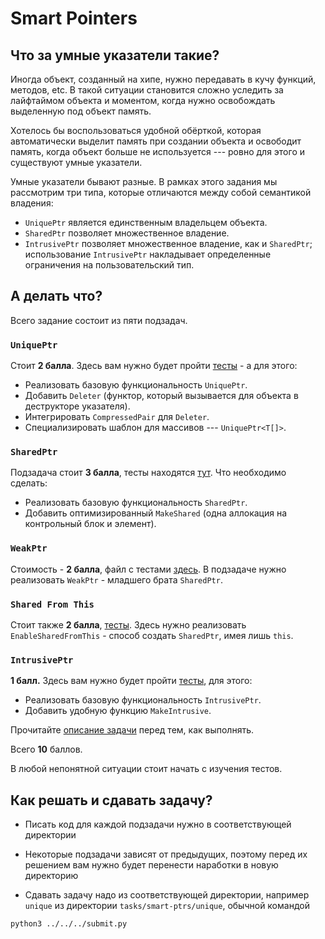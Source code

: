# Smart Pointers

## Что за умные указатели такие?

Иногда объект, созданный на хипе, нужно передавать в кучу функций, методов, etc.
В такой ситуации становится сложно уследить за лайфтаймом объекта и моментом, 
когда нужно освобождать выделенную под объект память.

Хотелось бы воспользоваться удобной обёрткой,
которая автоматически выделит память при создании объекта
и освободит память, когда объект больше не используется --- 
ровно для этого и существуют умные указатели.

Умные указатели бывают разные. 
В рамках этого задания мы рассмотрим три типа, которые отличаются между собой 
семантикой владения:
* ```UniquePtr``` является единственным владельцем объекта.
* ```SharedPtr``` позволяет множественное владение.
* ```IntrusivePtr``` позволяет множественное владение, как и `SharedPtr`; использование `IntrusivePtr` накладывает определенные ограничения на пользовательский тип.

## А делать что?

Всего задание состоит из пяти подзадач.

### ```UniquePtr```

Стоит **2 балла**. Здесь вам нужно будет пройти [тесты](unique/test.cpp) - а для этого:

   * Реализовать базовую функциональность ```UniquePtr```.
   * Добавить ```Deleter``` (функтор, который вызывается для объекта в 
   деструкторе указателя).
   * Интегрировать ```CompressedPair``` для ```Deleter```.
   * Специализировать шаблон для массивов --- ```UniquePtr<T[]>```.

### ```SharedPtr```

Подзадача стоит **3 балла**, тесты находятся [тут](shared/test.cpp). Что необходимо сделать:
   * Реализовать базовую функциональность ```SharedPtr```.
   * Добавить оптимизированный ```MakeShared``` (одна аллокация на 
   контрольный блок и элемент).

### ```WeakPtr```

Стоимость - **2 балла**, файл с тестами [здесь](weak/test.cpp). В подзадаче нужно реализовать ```WeakPtr``` - младшего брата ```SharedPtr```.

### ```Shared From This```

Стоит также **2 балла**, [тесты](shared_from_this/test.cpp). Здесь нужно реализовать ```EnableSharedFromThis``` - способ создать ```SharedPtr```,
   имея лишь ```this```.

### ```IntrusivePtr```

**1 балл.** Здесь вам нужно будет пройти [тесты](intrusive/test.cpp), для этого:

   * Реализовать базовую функциональность ```IntrusivePtr```.
   * Добавить удобную функцию ```MakeIntrusive```.

Прочитайте [описание задачи](intrusive/readme.md) перед тем, как выполнять.

Всего **10** баллов.

В любой непонятной ситуации стоит начать с изучения тестов.

## Как решать и сдавать задачу?

* Писать код для каждой подзадачи нужно в соответствующей директории

* Некоторые подзадачи зависят от предыдущих, поэтому перед их решением вам нужно будет перенести наработки в новую директорию

* Сдавать задачу надо из соответствующей директории, например `unique` из директории `tasks/smart-ptrs/unique`, обычной командой

```
python3 ../../../submit.py
```
